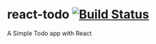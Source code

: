 # react-todo [![Build Status](https://travis-ci.org/rajarju/react-todo.svg?branch=master)](https://travis-ci.org/rajarju/react-todo)
A Simple Todo app with React
